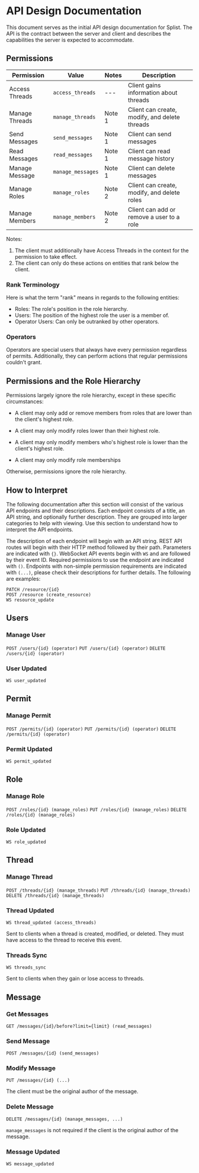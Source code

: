 # API Design Documentation

This document serves as the initial API design documentation for Splist. The API is the contract between the server and client and describes the capabilities the server is expected to accommodate.

## Permissions

| Permission     | Value             | Notes  | Description                                   |
| -------------- | ----------------- | ------ | --------------------------------------------- |
| Access Threads | `access_threads`  | ---    | Client gains information about threads        |
| Manage Threads | `manage_threads`  | Note 1 | Client can create, modify, and delete threads |
| Send Messages  | `send_messages`   | Note 1 | Client can send messages                      |
| Read Messages  | `read_messages`   | Note 1 | Client can read message history               |
| Manage Message | `manage_messages` | Note 1 | Client can delete messages                    |
| Manage Roles   | `manage_roles`    | Note 2 | Client can create, modify, and delete roles   |
| Manage Members | `manage_members`  | Note 2 | Client can add or remove a user to a role     |

Notes:

1. The client must additionally have Access Threads in the context for the permission to take effect.
2. The client can only do these actions on entities that rank below the client.

### Rank Terminology

Here is what the term "rank" means in regards to the following entities:

- Roles: The role's position in the role hierarchy.
- Users: The position of the highest role the user is a member of.
- Operator Users: Can only be outranked by other operators.

### Operators

Operators are special users that always have every permission regardless of permits. Additionally, they can perform actions that regular permissions couldn't grant.

## Permissions and the Role Hierarchy

Permissions largely ignore the role hierarchy, except in these specific circumstances:

- A client may only add or remove members from roles that are lower than the client's highest role.
- A client may only modify roles lower than their highest role.
- A client may only modify members who's highest role is lower than the client's highest role.

- A client may only modify role memberships

Otherwise, permissions ignore the role hierarchy.

## How to Interpret

The following documentation after this section will consist of the various API endpoints and their descriptions. Each endpoint consists of a title, an API string, and optionally further description. They are grouped into larger categories to help with viewing. Use this section to understand how to interpret the API endpoints.

The description of each endpoint will begin with an API string. REST API routes will begin with their HTTP method followed by their path. Parameters are indicated with `{}`. WebSocket API events begin with `WS` and are followed by their event ID. Required permissions to use the endpoint are indicated with `()`. Endpoints with non-simple permission requirements are indicated with `(...)`, please check their descriptions for further details. The following are examples:

```
PATCH /resource/{id}
POST /resource (create_resource)
WS resource_update
```

## Users

### Manage User

`POST /users/{id} (operator)`
`PUT /users/{id} (operator)`
`DELETE /users/{id} (operator)`

### User Updated

`WS user_updated`

## Permit

### Manage Permit

`POST /permits/{id} (operator)`
`PUT /permits/{id} (operator)`
`DELETE /permits/{id} (operator)`

### Permit Updated

`WS permit_updated`

## Role

### Manage Role

`POST /roles/{id} (manage_roles)`
`PUT /roles/{id} (manage_roles)`
`DELETE /roles/{id} (manage_roles)`

### Role Updated

`WS role_updated`

## Thread

### Manage Thread

`POST /threads/{id} (manage_threads)`
`PUT /threads/{id} (manage_threads)`
`DELETE /threads/{id} (manage_threads)`

### Thread Updated

`WS thread_updated (access_threads)`

Sent to clients when a thread is created, modified, or deleted. They must have access to the thread to receive this event.

### Threads Sync

`WS threads_sync`

Sent to clients when they gain or lose access to threads.

## Message

### Get Messages

`GET /messages/{id}/before?limit={limit} (read_messages)`

### Send Message

`POST /messages/{id} (send_messages)`

### Modify Message

`PUT /messages/{id} (...)`

The client must be the original author of the message.

### Delete Message

`DELETE /messages/{id} (manage_messages, ...)`

`manage_messages` is not required if the client is the original author of the message.

### Message Updated

`WS message_updated`

